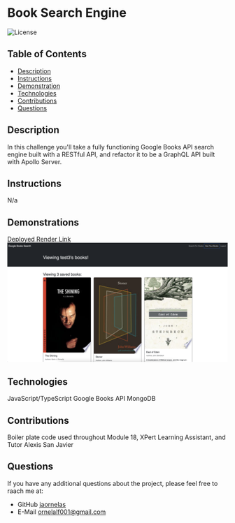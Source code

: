 # Book Search Engine
![License](https://img.shields.io/badge/License-MIT-blue.svg)

## Table of Contents

- [Description](#description)
- [Instructions](#instructions)
- [Demonstration](#demonstration)
- [Technologies](#technologies)
- [Contributions](#contributions)
- [Questions](#questions)

## Description
In this challenge you'll take a fully functioning Google Books API search engine built with a RESTful API, and refactor it to be a GraphQL API built with Apollo Server. 

## Instructions
N/a

## Demonstrations
[Deployed Render Link](https://booksearch-hdpo.onrender.com) <br>
![Demonstration](./server/src/img/screenCapture.png)

## Technologies
JavaScript/TypeScript
Google Books API
MongoDB

## Contributions
Boiler plate code used throughout Module 18, XPert Learning Assistant, and Tutor Alexis San Javier

## Questions 
If you have any additional questions about the project, please feel free to raach me at: 
- GitHub [jaornelas](https://github.com/jaornelas)
- E-Mail [ornelalf001@gmail.com](mailto:ornelalf001@gmail.com)
